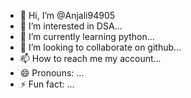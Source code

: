 - 👋 Hi, I’m @Anjali94905
- 👀 I’m interested in DSA...
- 🌱 I’m currently learning python...
- 💞️ I’m looking to collaborate on github...
- 📫 How to reach me my account...
- 😄 Pronouns: ...
- ⚡ Fun fact: ...

<!---
Anjali94905/Anjali94905 is a ✨ special ✨ repository because its `README.md` (this file) appears on your GitHub profile.
You can click the Preview link to take a look at your changes.
--->
